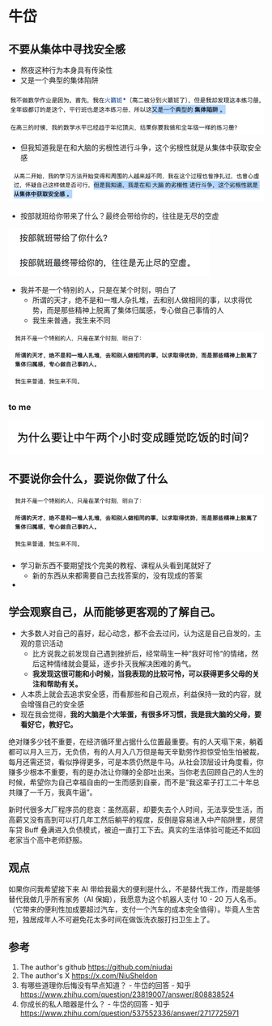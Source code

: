 # 牛岱

## 不要从集体中寻找安全感

-   熬夜这种行为本身具有传染性
-   又是一个典型的集体陷阱

![image-20250506164252036](20250506-life.assets/image-20250506164252036.png)

-   但我知道我是在和大脑的劣根性进行斗争，这个劣根性就是从集体中获取安全感

![image-20250506164248404](20250506-life.assets/image-20250506164248404.png)

-   按部就班给你带来了什么？最终会带给你的，往往是无尽的空虚

![image-20250506164335322](20250506-life.assets/image-20250506164335322.png)

-   我并不是一个特别的人，只是在某个时刻，明白了
    -   所谓的天才，绝不是和一堆人杂扎堆，去和别人做相同的事，以求得优势，而是那些精神上脱离了集体归属感，专心做自己事情的人
    -   我生来普通，我生来不同

![image-20250506164445508](20250506-life.assets/image-20250506164445508.png)

### to me

![image-20250506164306983](20250506-life.assets/image-20250506164306983.png)

## 不要说你会什么，要说你做了什么

![image-20250506164518302](20250506-life.assets/image-20250506164518302.png)

-   学习新东西不要期望找个完美的教程、课程从头看到尾就好了
    -   新的东西从来都需要自己去找答案的，没有现成的答案
-   

## 学会观察自己，从而能够更客观的了解自己。

-   大多数人对自己的喜好，起心动念，都不会去过问，认为这是自己自发的，主观的意识活动
    -   比方说我之前发现自己遇到挫折后，经常萌生一种“我好可怜“的情绪，然后这种情绪就会蔓延，逐步扑灭我解决困难的勇气。
    -   **我发现这很可能和小时候，当我表现的比较可怜，可以获得更多父母的关注和帮助有关。**
-   人本质上就会去追求安全感，而看那些和自己观点，利益保持一致的内容，就会增强自己的安全感
-   现在我会觉得，**我的大脑是个大笨蛋，有很多坏习惯，我是我大脑的父母，要看好它，教好它。**







绝对赚多少钱不重要，在经济循环里占据什么位置最重要。有的人天塌下来，躺着都可以月入三万，无负债，有的人月入八万但是每天辛勤劳作担惊受怕生怕被裁，每月还需还贷，看似挣得更多，可是本质仍然是牛马。从社会顶层设计角度看，你赚多少根本不重要，有的是办法让你赚的全部吐出来。当你老去回顾自己的人生的时候，希望你为自己幸福自由的一生而感到自豪，而不是“我这辈子打工二十年总共赚了一千万，我真牛逼”。

新时代很多大厂程序员的悲哀：虽然高薪，却要失去个人时间，无法享受生活，而高薪又没有高到可以打几年工然后躺平的程度，反倒是容易进入中产陷阱里，房贷车贷 Buff 叠满进入负债模式，被迫一直打工下去。真实的生活体验可能还不如回老家当个高中老师舒服。

## 观点

如果你问我希望接下来 AI 带给我最大的便利是什么，不是替代我工作，而是能够替代我做几乎所有家务（AI 保姆），我愿意为这个机器人支付 10 - 20 万人名币。（它带来的便利性加成要超过汽车，支付一个汽车的成本完全值得）。毕竟人生苦短，独居成年人不可避免花太多时间在做饭洗衣服打扫卫生上了。

## 参考

1.   The author's github https://github.com/niudai
2.   The author's X https://x.com/NiuSheldon
3.   有哪些道理你后悔没有早点知道？ - 牛岱的回答 - 知乎
     https://www.zhihu.com/question/23819007/answer/808838524
4.   你成长的私人暗器是什么？ - 牛岱的回答 - 知乎
     https://www.zhihu.com/question/537552336/answer/2717725971